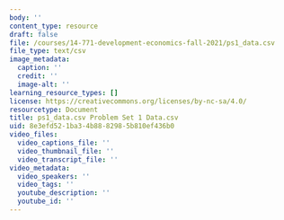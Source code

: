```yaml
---
body: ''
content_type: resource
draft: false
file: /courses/14-771-development-economics-fall-2021/ps1_data.csv
file_type: text/csv
image_metadata:
  caption: ''
  credit: ''
  image-alt: ''
learning_resource_types: []
license: https://creativecommons.org/licenses/by-nc-sa/4.0/
resourcetype: Document
title: ps1_data.csv Problem Set 1 Data.csv
uid: 8e3efd52-1ba3-4b88-8298-5b810ef436b0
video_files:
  video_captions_file: ''
  video_thumbnail_file: ''
  video_transcript_file: ''
video_metadata:
  video_speakers: ''
  video_tags: ''
  youtube_description: ''
  youtube_id: ''
---
```

